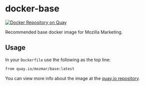 # docker-base

[![Docker Repository on Quay](https://quay.io/repository/mozmar/base/status "Docker Repository on Quay")](https://quay.io/repository/mozmar/base)

Recommended base docker image for Mozilla Marketing.

## Usage

In your `Dockerfile` use the following as the top line:

```dockerfile
from quay.io/mozmar/base:latest
```

You can view more info about the image at the [quay.io repository](https://quay.io/repository/mozmar/base).

